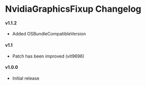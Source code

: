 NvidiaGraphicsFixup Changelog
=============================

#### v1.1.2
- Added OSBundleCompatibleVersion

#### v1.1
- Patch has been improved (vit9696)

#### v1.0.0
- Initial release
